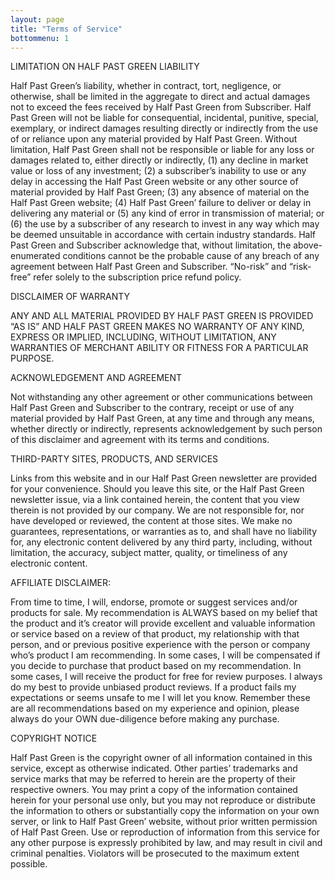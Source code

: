 ```yaml
---
layout: page
title: "Terms of Service"
bottommenu: 1
---
```

<p>LIMITATION ON HALF PAST GREEN LIABILITY</p>
<p>Half Past Green’s liability, whether in contract, tort, negligence, or otherwise, shall be limited in the aggregate to direct and actual damages not to exceed the fees received by Half Past Green from Subscriber. Half Past Green will not be liable for consequential, incidental, punitive, special, exemplary, or indirect damages resulting directly or indirectly from the use of or reliance upon any material provided by Half Past Green. Without limitation, Half Past Green shall not be responsible or liable for any loss or damages related to, either directly or indirectly, (1) any decline in market value or loss of any investment; (2) a subscriber’s inability to use or any delay in accessing the Half Past Green website or any other source of material provided by Half Past Green; (3) any absence of material on the Half Past Green website; (4) Half Past Green’ failure to deliver or delay in delivering any material or (5) any kind of error in transmission of material; or (6) the use by a subscriber of any research to invest in any way which may be deemed unsuitable in accordance with certain industry standards. Half Past Green and Subscriber acknowledge that, without limitation, the above-enumerated conditions cannot be the probable cause of any breach of any agreement between Half Past Green and Subscriber. “No-risk” and “risk-free” refer solely to the subscription price refund policy.</p>
<p>DISCLAIMER OF WARRANTY</p>
<p>ANY AND ALL MATERIAL PROVIDED BY HALF PAST GREEN IS PROVIDED “AS IS” AND HALF PAST GREEN MAKES NO WARRANTY OF ANY KIND, EXPRESS OR IMPLIED, INCLUDING, WITHOUT LIMITATION, ANY WARRANTIES OF MERCHANT ABILITY OR FITNESS FOR A PARTICULAR PURPOSE.</p>
<p>ACKNOWLEDGEMENT AND AGREEMENT</p>
<p>Not withstanding any other agreement or other communications between Half Past Green and Subscriber to the contrary, receipt or use of any material provided by Half Past Green, at any time and through any means, whether directly or indirectly, represents acknowledgement by such person of this disclaimer and agreement with its terms and conditions.</p>
<p>THIRD-PARTY SITES, PRODUCTS, AND SERVICES</p>
<p>Links from this website and in our Half Past Green newsletter are provided for your convenience. Should you leave this site, or the Half Past Green newsletter issue, via a link contained herein, the content that you view therein is not provided by our company. We are not responsible for, nor have developed or reviewed, the content at those sites. We make no guarantees, representations, or warranties as to, and shall have no liability for, any electronic content delivered by any third party, including, without limitation, the accuracy, subject matter, quality, or timeliness of any electronic content.</p>
<p>AFFILIATE DISCLAIMER:</p>
<p>From time to time, I will, endorse, promote or suggest services and/or products for sale. My recommendation is ALWAYS based on my belief that the product and it’s creator will provide excellent and valuable information or service based on a review of that product, my relationship with that person, and or previous positive experience with the person or company who’s product I am recommending. In some cases, I will be compensated if you decide to purchase that product based on my recommendation. In some cases, I will receive the product for free for review purposes. I always do my best to provide unbiased product reviews.  If a product fails my expectations or seems unsafe to me I will let you know. Remember these are all recommendations based on my experience and opinion, please always do your OWN due-diligence before making any purchase.</p>
<p>COPYRIGHT NOTICE</p>
<p>Half Past Green is the copyright owner of all information contained in this service, except as otherwise indicated. Other parties’ trademarks and service marks that may be referred to herein are the property of their respective owners. You may print a copy of the information contained herein for your personal use only, but you may not reproduce or distribute the information to others or substantially copy the information on your own server, or link to Half Past Green’ website, without prior written permission of Half Past Green. Use or reproduction of information from this service for any other purpose is expressly prohibited by law, and may result in civil and criminal penalties. Violators will be prosecuted to the maximum extent possible.</p>
